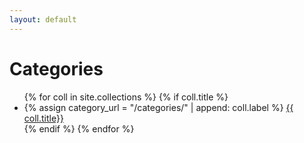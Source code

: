```yaml
---
layout: default
---
```


<h1 class="categories-title">Categories</h1>

<ul>
  {% for coll in site.collections %}
    {% if coll.title %}
      <li>
        {% assign category_url = "/categories/" | append: coll.label %}
        <a class="exposed-link" href="{{ category_url | relative_url }}">
          {{ coll.title}}
        </a>
      </li>
    {% endif %}
  {% endfor %}
</ul>
